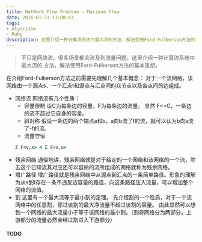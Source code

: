 ```yaml
---
title: NetWork Flow Problem - Maximum Flow
date: 2016-01-31 11:00:43
tags:
- Algorithm
- Ruby
description: 这里介绍一种计算流系统中最大流的方法，解法使用Ford-Fulkerson方法的基本思想。
---
```


> 不只是网络流，很多场景都会涉及到流量问题。这里介绍一种计算流系统中最大流的
> 方法，解法使用Ford-Fulkerson方法的基本思想。

在介绍Ford-Fulkerson方法之前需要先理解几个基本概念：
对于一个流网络，该网络由一个源点s、一个汇点t和源点与汇点间的众节点以及各点间的边组成。
-  网络流
网络流有几个性质：
    +  容量限制
    设C为每条边的容量，F为每条边的流量。
    显然 F<=C，一条边的流不超过它自身的容量。
    +  斜对称
    假设一条边的两个端点a和b，a向b流了f的流，就可以认为b向a流了-f的流。
    +  流量守恒
    ```ruby
    Σ F<v,x> = Σ F<x,u>
    ```
-  残余网络
通俗地讲，残余网络就是对于给定的一个网络和该网络的一个流，除去这个已知流其对应还可以容纳的流所组成的网络就称为残余网络。
-  增广路径
增广路径就是残余网络中从源点到汇点的一条简单路径。形象的理解为从s到t存在一条不违反边容量的路径，向这条路径压入流量，可以增加整个网络的流值。
-  割
这里有一个最大流等于最小割的定理。
先介绍割的一个性质，对于一个流网络中的任意割，穿过该割的最大净流量不超过该割的容量。
由此显然可以想到一个网络的最大流量小于等于该网络的最小割。（割将网络分为两部分，上游部分的流量必然会经过割进入下游部分）

#### TODO